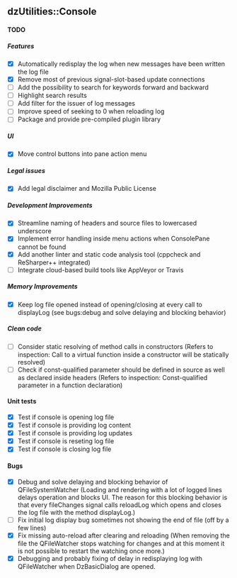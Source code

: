 dzUtilities::Console
---

#### TODO

##### Features
+ [x] Automatically redisplay the log when new messages have been written the log file
+ [x] Remove most of previous signal-slot-based update connections
+ [ ] Add the possibility to search for keywords forward and backward
+ [ ] Highlight search results
+ [ ] Add filter for the issuer of log messages
+ [ ] Improve speed of seeking to 0 when reloading log
+ [ ] Package and provide pre-compiled plugin library

##### UI
+ [x] Move control buttons into pane action menu

##### Legal issues
+ [x] Add legal disclaimer and Mozilla Public License

##### Development Improvements
+ [x] Streamline naming of headers and source files to lowercased underscore
+ [x] Implement error handling inside menu actions when ConsolePane cannot be found
+ [x] Add another linter and static code analysis tool (cppcheck and ReSharper++ integrated)
+ [ ] Integrate cloud-based build tools like AppVeyor or Travis

##### Memory Improvements
+ [x] Keep log file opened instead of opening/closing at every call to displayLog
      (see bugs:debug and solve delaying and blocking behavior)

##### Clean code
+ [ ] Consider static resolving of method calls in constructors
      (Refers to inspection: Call to a virtual function inside a constructor will be statically resolved)
+ [ ] Check if const-qualified parameter should be defined in source as well as declared inside headers
      (Refers to inspection: Const-qualified parameter in a function declaration)

#### Unit tests
+ [x] Test if console is opening log file
+ [x] Test if console is providing log content
+ [x] Test if console is providing log updates
+ [x] Test if console is reseting log file
+ [x] Test if console is closing log file

#### Bugs
+ [x] Debug and solve delaying and blocking behavior of QFileSystemWatcher
      (Loading and rendering with a lot of logged lines delays operation and blocks UI.
       The reason for this blocking behavior is that every fileChanges signal calls
       reloadLog which opens and closes the log file with the method displayLog.)
+ [ ] Fix initial log display bug sometimes not showing the end of file (off by a few lines)
+ [x] Fix missing auto-reload after clearing and reloading
      (When removing the file the QFileWatcher stops watching for changes and at
       this moment it is not possible to restart the watching once more.)
+ [x] Debugging and probably fixing of delay in redisplaying log with QFileWatcher
      when DzBasicDialog are opened.

